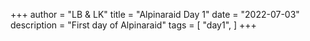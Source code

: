 +++
author = "LB & LK"
title = "Alpinaraid Day 1"
date = "2022-07-03"
description = "First day of Alpinaraid"
tags = [
    "day1",
]
+++